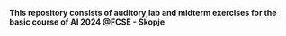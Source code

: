 **This repository consists of auditory,lab and midterm exercises for the basic course of AI 2024 @FCSE - Skopje**


